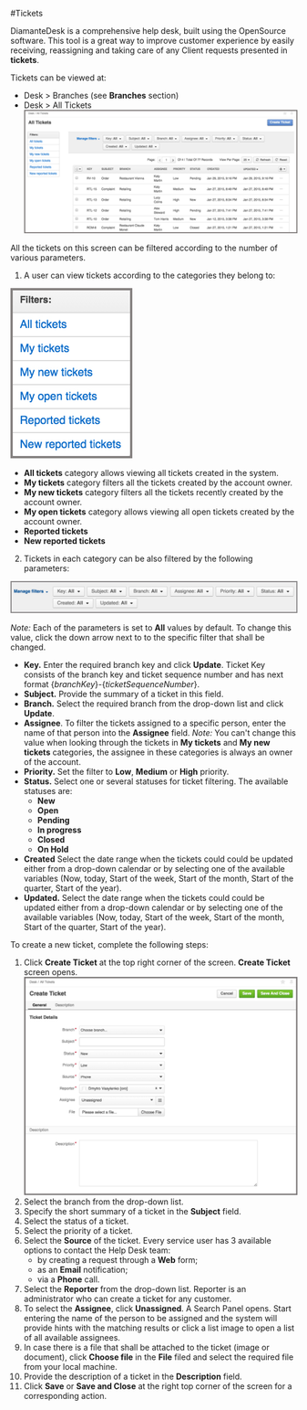 #Tickets

DiamanteDesk is a comprehensive help desk, built using the OpenSource software. This tool is a great way to improve customer experience by easily receiving, reassigning and taking care of any Client requests presented in **tickets**.

Tickets can be viewed at:

* Desk > Branches (see **Branches** section)
* Desk > All Tickets
![All tickets](img/all_tickets.jpg)

All the tickets on this screen can be filtered according to the number of various parameters.

1) A user can view tickets according to the categories they belong to:

![Ticket categories](img/ticket_filter1.jpg)

  * **All tickets** category allows viewing all tickets created in the system.
  * **My tickets** category filters all the tickets created by the account owner.
  * **My new tickets** category filters all the tickets recently created by the account owner.
  * **My open tickets** category allows viewing all open tickets created by the account owner.
  * **Reported tickets**
  * **New reported tickets**

2) Tickets in each category can be also filtered by the following parameters:

![Ticket categories](img/ticket_filters2.jpg)

_Note:_ Each of the parameters is set to **All** values by default. To change this value, click the down arrow next to to the specific filter that shall be changed.

* **Key.** Enter the required branch key and click **Update**. Ticket Key consists of the branch key and ticket sequence number and has next format {_branchKey_}-{_ticketSequenceNumber_}. 
* **Subject.** Provide the summary of a ticket in this field.
* **Branch.** Select the required branch from the drop-down list and click **Update**.
* **Assignee**. To filter the tickets assigned to a specific person, enter the name of that person into the **Assignee** field.
_Note:_ You can't change this value when looking through the tickets in **My tickets** and **My new tickets** categories, the assignee in these categories is always an owner of the account.
* **Priority.** Set the filter to **Low**, **Medium** or **High** priority.
* **Status.** Select one or several statuses for ticket filtering. The available statuses are:
  * **New**
  * **Open**
  * **Pending**
  * **In progress**
  * **Closed**
  * **On Hold**
* **Created** Select the date range when the tickets could could be updated either from a drop-down calendar or by selecting one of the available variables (Now, today, Start of the week, Start of the month, Start of the quarter, Start of the year).
* **Updated.** Select the date range when the tickets could could be updated either from a drop-down calendar or by selecting one of the available variables (Now, today, Start of the week, Start of the month, Start of the quarter, Start of the year).

To create a new ticket, complete the following steps:

1. Click **Create Ticket** at the top right corner of the screen. **Create Ticket** screen opens.
![Create ticket](img/create_ticket.jpg)
2. Select the branch from the drop-down list.
3. Specify the short summary of a ticket in the **Subject** field.
4. Select the status of a ticket.
5. Select the priority of a ticket.
6. Select the **Source** of the ticket. Every service user has 3 available options to contact the Help Desk team:
   * by creating a request through a **Web** form;
   * as an **Email** notification;
   * via a **Phone** call.
7. Select the **Reporter** from the drop-down list. Reporter is an administrator who can create a ticket for any customer.
8. To select the **Assignee**, click **Unassigned**. A Search Panel opens. Start entering the name of the person to be assigned and the system will provide hints with the matching results or click a list image to open a list of all available assignees. 
9. In case there is a file that shall be attached to the ticket (image or document), click **Choose file** in the **File** filed and select the required file from your local machine.
10. Provide the description of a ticket in the **Description** field.
11. Click **Save** or **Save and Close** at the right top corner of the screen for a corresponding action.